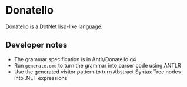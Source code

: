 # Donatello

Donatello is a DotNet lisp-like language.

## Developer notes

- The grammar specification is in Antlr/Donatello.g4
- Run `generate.cmd` to turn the grammar into parser code using ANTLR
- Use the generated visitor pattern to turn Abstract Syntax Tree nodes into .NET expressions
